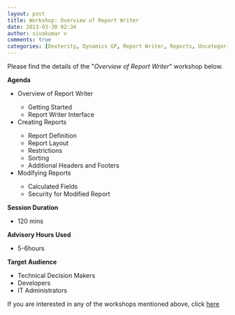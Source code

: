```yaml
---
layout: post
title: Workshop: Overview of Report Writer
date: 2013-03-30 02:34
author: sivakumar v
comments: true
categories: [Dexterity, Dynamics GP, Report Writer, Reports, Uncategorized, Workshops]
---
```

<p>Please find the details of the "<em>Overview of Report Writer</em>" workshop below.<p><strong>Agenda</strong></p><ul>
<li>Overview of Report Writer</li>
<ul>
<li>Getting Started</li>
<li>Report Writer Interface</li>
</ul>
<li>Creating Reports</li>
<ul>
<li>Report Definition</li>
<li>Report Layout</li>
<li>Restrictions</li>
<li>Sorting</li>
<li>Additional Headers and Footers</li>
</ul>
<li>Modifying Reports</li>
<ul>
<li>Calculated Fields</li>
<li>Security for Modified Report</li>
</ul>
</ul><p><strong>Session Duration</strong></p><ul>
<li>120 mins</li>
</ul><p><strong>Advisory Hours Used</strong></p><ul>
<li>5-6hours</li>
</ul><p><strong>Target Audience</strong></p><ul>
<li>Technical Decision Makers</li>
<li>Developers</li>
<li>IT Administrators</li>
</ul><p>If you are interested in any of the workshops mentioned above, click&nbsp;<a href="mailto:blog_ptsdynamics@microsoft.com?Subject=Dynamics%20GP%20Workshops%20-%20Registration&amp;Body=PLEASE%20FILL%20IN%20THE%20FOLLOWING%20DETAILS%0A%0AName%3A%0ACompany%20Name%3A%0APartner%20ID%3A%0AContact%20number%3A%0AEmail%20ID%3A%0AProducts%20interested%20in%3A%0ASessions%20interested%20in%3A">here</a></p></p>

